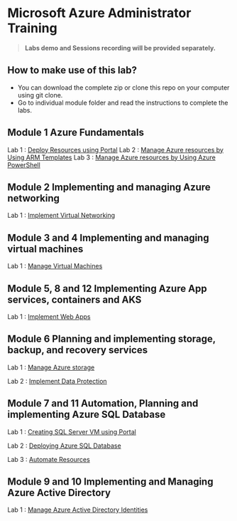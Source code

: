 # Microsoft Azure Administrator Training

> **Labs demo and Sessions recording will be provided separately.**


## How to make use of this lab?

- You can download the complete zip or clone this repo on your computer using git clone.
- Go to individual module folder and read the instructions to complete the labs.

## Module 1 Azure Fundamentals
Lab 1 : [Deploy Resources using Portal](https://github.com/ashishrajsrivastava/empiredatasystems-az-admin-labs/blob/master/Module%201%20Introduction%20to%20Azure/LAB_03a-Manage_Azure_Resources_by_Using_the_Azure_Portal.md)
Lab 2 : [Manage Azure resources by Using ARM Templates](https://github.com/ashishrajsrivastava/empiredatasystems-az-admin-labs/blob/master/Module%201%20Introduction%20to%20Azure/LAB_03b-Manage_Azure_Resources_by_Using_ARM_Templates.md)
Lab 3 : [Manage Azure resources by Using Azure PowerShell](https://github.com/ashishrajsrivastava/empiredatasystems-az-admin-labs/blob/master/Module%201%20Introduction%20to%20Azure/LAB_03b-Manage_Azure_Resources_by_Using_ARM_Templates.md)

## Module 2 Implementing and managing Azure networking

Lab 1 : [Implement Virtual Networking](https://github.com/ashishrajsrivastava/empiredatasystems-az-admin-labs/blob/master/Module%202%20Implementing%20and%20managing%20Azure%20networking/LAB_04-Implement_Virtual_Networking.md)

## Module 3 and 4 Implementing and managing virtual machines

Lab 1 : [Manage Virtual Machines](https://github.com/ashishrajsrivastava/empiredatasystems-az-admin-labs/blob/master/Module%203%20and%204%20Implementing%20and%20managing%20virtual%20machines/Manage_Virtual_Machines.md)

## Module 5, 8 and 12 Implementing Azure App services, containers and AKS

Lab 1 : [Implement Web Apps](https://github.com/ashishrajsrivastava/empiredatasystems-az-admin-labs/blob/master/Module%205%2C%208%20and%2012%20Implementing%20Azure%20App%20services%2C%20containers%20and%20AKS/Implement_Web_Apps.md)

## Module 6 Planning and implementing storage, backup, and recovery services

Lab 1 : [Manage Azure storage](https://github.com/ashishrajsrivastava/empiredatasystems-az-admin-labs/blob/master/Module%206%20Planning%20and%20implementing%20storage%2C%20backup%2C%20and%20recovery%20services/Manage_Azure_Storage.md)

Lab 2 : [Implement Data Protection](https://github.com/ashishrajsrivastava/empiredatasystems-az-admin-labs/blob/master/Module%206%20Planning%20and%20implementing%20storage%2C%20backup%2C%20and%20recovery%20services/Implement_Data_Protection.md)

## Module 7 and 11 Automation, Planning and implementing Azure SQL Database

Lab 1 : [Creating SQL Server VM using Portal](https://github.com/ashishrajsrivastava/empiredatasystems-az-admin-labs/blob/master/Module%207%20and%2011%20Automation%2C%20Planning%20and%20implementing%20Azure%20SQL%20Database/Instructions/Labs/DP-300_01_lab.md)

Lab 2 : [Deploying Azure SQL Database](https://github.com/ashishrajsrivastava/empiredatasystems-az-admin-labs/blob/master/Module%207%20and%2011%20Automation%2C%20Planning%20and%20implementing%20Azure%20SQL%20Database/Instructions/Labs/DP-300_02_lab.md)

Lab 3 : [Automate Resources](https://github.com/ashishrajsrivastava/empiredatasystems-az-admin-labs/blob/master/Module%207%20and%2011%20Automation%2C%20Planning%20and%20implementing%20Azure%20SQL%20Database/Instructions/Labs/DP-300_06_03_lab.md)

## Module 9 and 10 Implementing and Managing Azure Active Directory

Lab 1 : [Manage Azure Active Directory Identities](https://github.com/ashishrajsrivastava/empiredatasystems-az-admin-labs/blob/master/Module%209%20and%2010%20Implementing%20and%20Managing%20Azure%20Active%20Directory/Manage_Azure_AD_Identities.md)